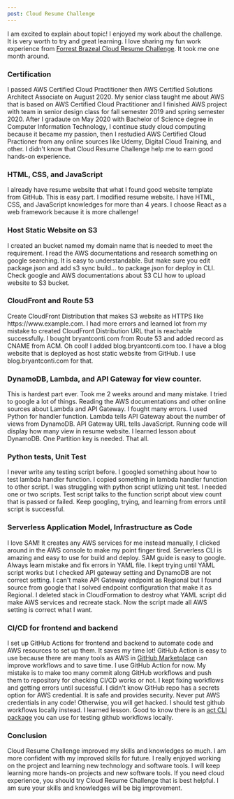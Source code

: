 ```yaml
---
post: Cloud Resume Challenge
---
```


I am excited to explain about topic! I enjoyed my work about the challenge. It is very worth to try and great learning. I love sharing my fun work experience from <a href="https://cloudresumechallenge.dev/">Forrest Brazeal Cloud Resume Challenge</a>. It took me one month around.

<h3>Certification</h3>
I passed AWS Certified Cloud Practitioner then AWS Certified Solutions Architect Associate on August 2020. My senior class taught me about AWS that is based on AWS Certified Cloud Practitioner and I finished AWS project with team in senior design class for fall semester 2019 and spring semester 2020. After I gradaute on May 2020 with Bachelor of Science degree in Computer Information Technology, I continue study cloud computing because it became my passion, then I restudied AWS Certified Cloud Practioner from any online sources like Udemy, Digital Cloud Training, and other. I didn't know that Cloud Resume Challenge help me to earn good hands-on experience.

<h3>HTML, CSS, and JavaScript</h3>
I already have resume website that what I found good website template from GitHub. This is easy part. I modified resume website. I have HTML, CSS, and JavaScript knowledges for more than 4 years. I choose React as a web framework because it is more challenge!

<h3>Host Static Website on S3</h3>
I created an bucket named my domain name that is needed to meet the requirement. I read the AWS documentations and research something on google searching. It is easy to understandable. But make sure you edit package.json and add s3 sync build... to package.json for deploy in CLI. Check google and AWS documentations about S3 CLI how to upload website to S3 bucket.

<h3>CloudFront and Route 53</h3>
Create CloudFront Distribution that makes S3 website as HTTPS like https://www.example.com. I had more errors and learned lot from my mistake to created CloudFront Distribution URL that is reachable successfully. I bought bryantconti.com from Route 53 and added record as CNAME from ACM. Oh cool! I added blog.bryantconti.com too. I have a blog website that is deployed as host static website from GitHub. I use blog.bryantconti.com for that. 

<h3>DynamoDB, Lambda, and API Gateway for view counter.</h3>
This is hardest part ever. Took me 2 weeks around and many mistake. I tried to google a lot of things. Reading the AWS documentations and other online sources about Lambda and API Gateway. I fought many errors. I used Python for handler function. Lambda tells API Gateway about the number of views from DynamoDB. API Gateway URL tells JavaScript. Running code will display how many view in resume website. I learned lesson about DynamoDB. One Partition key is needed. That all.

<h3>Python tests, Unit Test</h3>
I never write any testing script before. I googled something about how to test lambda handler function. I copied something in lambda handler function to other script. I was struggling with python script utlizing unit test. I needed one or two scripts. Test script talks to the function script about view count that is passed or failed. Keep googling, trying, and learning from errors until script is successful. 

<h3>Serverless Application Model, Infrastructure as Code</h3>
I love SAM! It creates any AWS services for me instead manually, I clicked around in the AWS console to make my point finger tired. Serverless CLI is amazing and easy to use for build and deploy. SAM guide is easy to google. Always learn mistake and fix errors in YAML file. I kept trying until YAML script works but I checked API gateway setting and DynamoDB are not correct setting. I can't make API Gateway endpoint as Regional but I found source from google that I solved endpoint configuration that make it as Regional. I deleted stack in CloudFormation to destroy what YAML script did make AWS services and recreate stack. Now the script made all AWS setting is correct what I want.  

<h3>CI/CD for frontend and backend</h3>
I set up GitHub Actions for frontend and backend to automate code and AWS resources to set up them. It saves my time lot! GitHub Action is easy to use because there are many tools as AWS in <a href="https://github.com/marketplace?type=actions">GitHub Marketplace</a> can improve workflows and to save time. I use GitHub Action for now. My mistake is to make too many commit along GitHub workflows and push them to repository for checking CI/CD works or not. I kept fixing workflows and getting errors until sucessful. I didn't know GitHub repo has a secrets option for AWS credential. It is safe and provides security. Never put AWS credentials in any code! Otherwise, you will get hacked. I should test github workflows locally instead. I learned lesson. Good to know there is an <a href="https://github.com/nektos/act">act CLI package</a> you can use for testing github workflows locally.

<h3>Conclusion</h3>
Cloud Resume Challenge improved my skills and knowledges so much. I am more confident with my improved skills for future. I really enjoyed working on the project and learning new technology and software tools. I will keep learning more hands-on projects and new software tools. If you need cloud experience, you should try Cloud Resume Challenge that is best helpful. I am sure your skills and knowledges will be big improvement.
